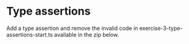 # Type assertions

Add a type assertion and remove the invalid code in exercise-3-type-assertions-start.ts available in the zip below.
